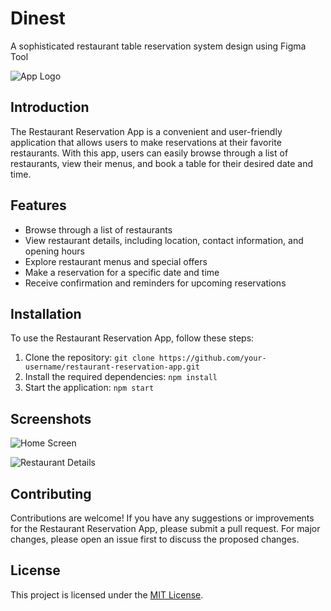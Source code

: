 # Dinest
A sophisticated restaurant table reservation system design using Figma Tool

![App Logo](images/app_logo.png)

## Introduction

The Restaurant Reservation App is a convenient and user-friendly application that allows users to make reservations at their favorite restaurants. With this app, users can easily browse through a list of restaurants, view their menus, and book a table for their desired date and time.

## Features

- Browse through a list of restaurants
- View restaurant details, including location, contact information, and opening hours
- Explore restaurant menus and special offers
- Make a reservation for a specific date and time
- Receive confirmation and reminders for upcoming reservations

## Installation

To use the Restaurant Reservation App, follow these steps:

1. Clone the repository: `git clone https://github.com/your-username/restaurant-reservation-app.git`
2. Install the required dependencies: `npm install`
3. Start the application: `npm start`

## Screenshots

![Home Screen](images/home_screen.png)

![Restaurant Details](images/restaurant_details.png)

## Contributing

Contributions are welcome! If you have any suggestions or improvements for the Restaurant Reservation App, please submit a pull request. For major changes, please open an issue first to discuss the proposed changes.

## License

This project is licensed under the [MIT License](LICENSE).
